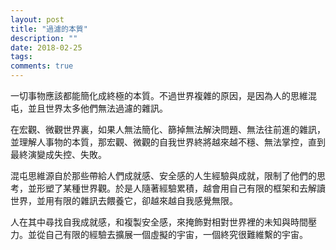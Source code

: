 ```yaml
---
layout: post
title: "過濾的本質"
description: ""
date: 2018-02-25
tags: 
comments: true
---
```


一切事物應該都能簡化成終極的本質。不過世界複雜的原因，是因為人的思維混屯，並且世界太多他們無法過濾的雜訊。

在宏觀、微觀世界裏，如果人無法簡化、篩掉無法解決問題、無法往前進的雜訊，並理解人事物的本質，那宏觀、微觀的自我世界終將越來越不穩、無法掌控，直到最終演變成失控、失敗。

混屯思維源自於那些帶給人們成就感、安全感的人生經驗與成就，限制了他們的思考，並形塑了某種世界觀。於是人隨著經驗累積，越會用自己有限的框架和去解讀世界，並用有限的雜訊去餵養它，卻越來越自我感覺無限。

人在其中尋找自我成就感，和複製安全感，來掩飾對相對世界裡的未知與時間壓力。並從自己有限的經驗去擴展一個虛擬的宇宙，一個終究很難維繫的宇宙。
